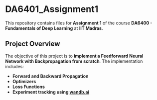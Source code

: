# DA6401_Assignment1  

This repository contains files for **Assignment 1** of the course **DA6400 - Fundamentals of Deep Learning** at **IIT Madras**.  

## Project Overview  
The objective of this project is to **implement a Feedforward Neural Network with Backpropagation from scratch**. The implementation includes:  

- **Forward and Backward Propagation**  
- **Optimizers**  
- **Loss Functions**   
- **Experiment tracking using [wandb.ai](https://wandb.ai/)** 
